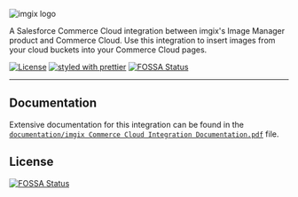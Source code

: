 <!-- ix-docs-ignore -->

![imgix logo](https://assets.imgix.net/sdk-imgix-logo.svg)

A Salesforce Commerce Cloud integration between imgix's Image Manager product and Commerce Cloud. Use this integration to insert images from your cloud buckets into your Commerce Cloud pages.

[![License](https://img.shields.io/github/license/imgix/sf-commerce-cloud)](https://github.com/imgix/sf-commerce-cloud/blob/main/LICENSE.md)
[![styled with prettier](https://img.shields.io/badge/styled_with-prettier-ff69b4.svg)](https://github.com/prettier/prettier)
[![FOSSA Status](https://app.fossa.com/api/projects/git%2Bgithub.com%2Fimgix%2Fsf-commerce-cloud.svg?type=shield)](https://app.fossa.com/projects/git%2Bgithub.com%2Fimgix%2Fsf-commerce-cloud?ref=badge_shield)

---

<!-- /ix-docs-ignore -->

## Documentation

Extensive documentation for this integration can be found in the [`documentation/imgix Commerce Cloud Integration Documentation.pdf`](https://github.com/imgix/sf-commerce-cloud/blob/main/documentation/imgix%20Commerce%20Cloud%20Integration%20Documentation.pdf) file.

## License

[![FOSSA Status](https://app.fossa.com/api/projects/git%2Bgithub.com%2Fimgix%2Fsf-commerce-cloud.svg?type=shield)](https://app.fossa.com/projects/git%2Bgithub.com%2Fimgix%2Fsf-commerce-cloud?ref=badge_shield)
